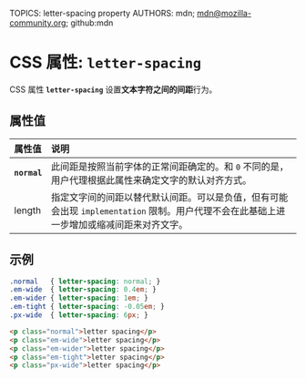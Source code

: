 TOPICS: letter-spacing property
AUTHORS: mdn; mdn@mozilla-community.org; github:mdn

# CSS 属性: `letter-spacing`

CSS 属性 **`letter-spacing`** 设置**文本字符之间的间距**行为。

## 属性值

| 属性值 | 说明 |
| :--- | :--- |
| **`normal`** | 此间距是按照当前字体的正常间距确定的。和 `0` 不同的是，用户代理根据此属性来确定文字的默认对齐方式。 |
| length | 指定文字间的间距以替代默认间距。可以是负值，但有可能会出现 `implementation` 限制。用户代理不会在此基础上进一步增加或缩减间距来对齐文字。|

## 示例

```css
.normal   { letter-spacing: normal; }
.em-wide  { letter-spacing: 0.4em; }
.em-wider { letter-spacing: 1em; }
.em-tight { letter-spacing: -0.05em; }
.px-wide  { letter-spacing: 6px; }
```

```html
<p class="normal">letter spacing</p>
<p class="em-wide">letter spacing</p>
<p class="em-wider">letter spacing</p>
<p class="em-tight">letter spacing</p>
<p class="px-wide">letter spacing</p>
```
